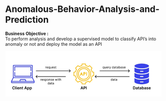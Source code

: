 # Anomalous-Behavior-Analysis-and-Prediction
**Business Objective :** <br>
 To perform analysis and develop a supervised model to classify API’s into anomaly or not and deploy the model as an API

![](/images/api.jpg)
